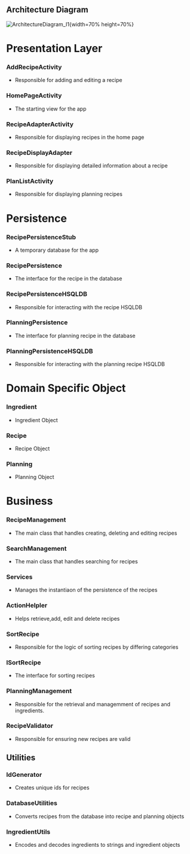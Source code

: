 
## Architecture Diagram
![ArchitectureDiagram_I1](Architecture_Diagram.png){width=70% height=70%}

# Presentation Layer

### AddRecipeActivity
- Responsible for adding and editing a recipe

### HomePageActivity
- The starting view for the app

### RecipeAdapterActivity
- Responsible for displaying recipes in the home page

### RecipeDisplayAdapter
- Responsible for displaying detailed information about a recipe

### PlanListActivity
- Responsible for displaying planning recipes

# Persistence
### RecipePersistenceStub
- A temporary database for the app

### RecipePersistence 
- The interface for the recipe in the database

### RecipePersistenceHSQLDB
- Responsible for interacting with the recipe HSQLDB

### PlanningPersistence 
- The interface for planning recipe in the database

### PlanningPersistenceHSQLDB
- Responsible for interacting with the planning recipe HSQLDB

# Domain Specific Object
### Ingredient
- Ingredient Object
### Recipe
- Recipe Object

### Planning
- Planning Object

# Business
### RecipeManagement
- The main class that handles creating, deleting and editing recipes

### SearchManagement
- The main class that handles searching for recipes

### Services
- Manages the instantiaon of the persistence of the recipes

### ActionHelpler
- Helps retrieve,add, edit and delete recipes

### SortRecipe
- Responsible for the logic of sorting recipes by differing categories

### ISortRecipe
- The interface for sorting recipes

### PlanningManagement
- Responsible for the retrieval and managemment of recipes and ingredients.

### RecipeValidator
- Responsible for ensuring new recipes are valid

## Utilities
### IdGenerator
- Creates unique ids for recipes

### DatabaseUtilities
- Converts recipes from the database into recipe and planning objects

### IngredientUtils
- Encodes and decodes ingredients to strings and ingredient objects





